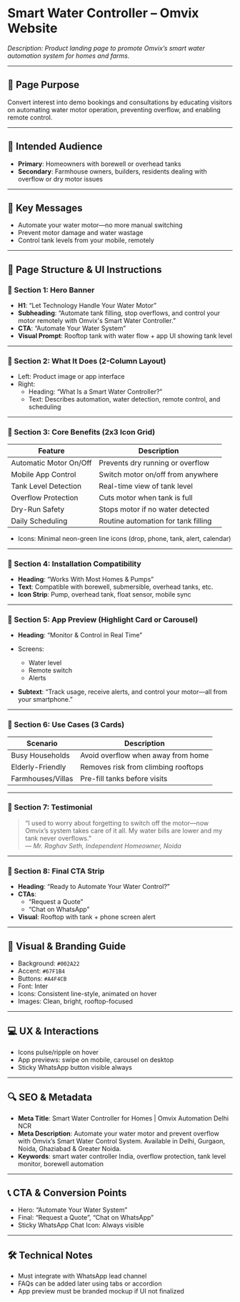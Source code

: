 # Smart Water Controller – Omvix Website

_Description: Product landing page to promote Omvix’s smart water automation system for homes and farms._

---

## 🎯 Page Purpose

Convert interest into demo bookings and consultations by educating visitors on automating water motor operation, preventing overflow, and enabling remote control.

---

## 👥 Intended Audience

- **Primary**: Homeowners with borewell or overhead tanks
- **Secondary**: Farmhouse owners, builders, residents dealing with overflow or dry motor issues

---

## 🔑 Key Messages

- Automate your water motor—no more manual switching
- Prevent motor damage and water wastage
- Control tank levels from your mobile, remotely

---

## 🧱 Page Structure & UI Instructions

### 🔹 Section 1: Hero Banner

- **H1**: “Let Technology Handle Your Water Motor”
- **Subheading**: “Automate tank filling, stop overflows, and control your motor remotely with Omvix's Smart Water Controller.”
- **CTA**: “Automate Your Water System”
- **Visual Prompt**: Rooftop tank with water flow + app UI showing tank level

---

### 🔹 Section 2: What It Does (2-Column Layout)

- Left: Product image or app interface
- Right:
  - Heading: “What Is a Smart Water Controller?”
  - Text: Describes automation, water detection, remote control, and scheduling

---

### 🔹 Section 3: Core Benefits (2x3 Icon Grid)

| Feature                | Description                                  |
|------------------------|----------------------------------------------|
| Automatic Motor On/Off | Prevents dry running or overflow             |
| Mobile App Control     | Switch motor on/off from anywhere            |
| Tank Level Detection   | Real-time view of tank level                 |
| Overflow Protection    | Cuts motor when tank is full                 |
| Dry-Run Safety         | Stops motor if no water detected             |
| Daily Scheduling       | Routine automation for tank filling          |

- Icons: Minimal neon-green line icons (drop, phone, tank, alert, calendar)

---

### 🔹 Section 4: Installation Compatibility

- **Heading**: “Works With Most Homes & Pumps”
- **Text**: Compatible with borewell, submersible, overhead tanks, etc.
- **Icon Strip**: Pump, overhead tank, float sensor, mobile sync

---

### 🔹 Section 5: App Preview (Highlight Card or Carousel)

- **Heading**: “Monitor & Control in Real Time”
- Screens:
  - Water level
  - Remote switch
  - Alerts

- **Subtext**: “Track usage, receive alerts, and control your motor—all from your smartphone.”

---

### 🔹 Section 6: Use Cases (3 Cards)

| Scenario         | Description                                                  |
|------------------|--------------------------------------------------------------|
| Busy Households  | Avoid overflow when away from home                           |
| Elderly-Friendly | Removes risk from climbing rooftops                          |
| Farmhouses/Villas| Pre-fill tanks before visits                                 |

---

### 🔹 Section 7: Testimonial

> “I used to worry about forgetting to switch off the motor—now Omvix’s system takes care of it all. My water bills are lower and my tank never overflows.”  
— *Mr. Raghav Seth, Independent Homeowner, Noida*

---

### 🔹 Section 8: Final CTA Strip

- **Heading**: “Ready to Automate Your Water Control?”
- **CTAs**:
  - “Request a Quote”
  - “Chat on WhatsApp”
- **Visual**: Rooftop with tank + phone screen alert

---

## 🎨 Visual & Branding Guide

- Background: `#002A22`
- Accent: `#67F1B4`
- Buttons: `#A4F4CB`
- Font: Inter
- Icons: Consistent line-style, animated on hover
- Images: Clean, bright, rooftop-focused

---

## 💻 UX & Interactions

- Icons pulse/ripple on hover
- App previews: swipe on mobile, carousel on desktop
- Sticky WhatsApp button visible always

---

## 🔍 SEO & Metadata

- **Meta Title**: Smart Water Controller for Homes | Omvix Automation Delhi NCR
- **Meta Description**: Automate your water motor and prevent overflow with Omvix’s Smart Water Control System. Available in Delhi, Gurgaon, Noida, Ghaziabad & Greater Noida.
- **Keywords**: smart water controller India, overflow protection, tank level monitor, borewell automation

---

## 📞 CTA & Conversion Points

- Hero: “Automate Your Water System”
- Final: “Request a Quote”, “Chat on WhatsApp”
- Sticky WhatsApp Chat Icon: Always visible

---

## 🛠 Technical Notes

- Must integrate with WhatsApp lead channel
- FAQs can be added later using tabs or accordion
- App preview must be branded mockup if UI not finalized
